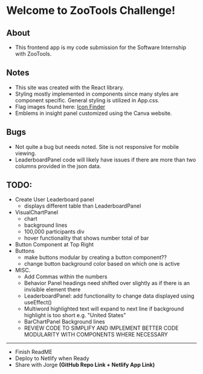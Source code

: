 # Welcome to ZooTools Challenge!

## About
- This frontend app is my code submission for the Software Internship with ZooTools. 

## Notes
- This site was created with the React library.
- Styling mostly implemented in components since many styles are component specific. General styling is utilized in App.css.
- Flag images found here: [Icon Finder](https://www.iconfinder.com/)
- Emblems in insight panel customized using the Canva website.

## Bugs
- Not quite a bug but needs noted. Site is not responsive for mobile viewing.
- LeaderboardPanel code will likely have issues if there are more than two columns provided in the json data.

## TODO: 
- Create User Leaderboard panel
    - displays different table than LeaderboardPanel
- VisualChartPanel
    - chart
    - background lines
    - 100,000 participants div
    - hover functionality that shows number total of bar
- Button Component at Top Right
- Buttons
    - make buttons modular by creating a button component??
    - change button background color based on which one is active
- MISC.
    - Add Commas within the numbers
    - Behavior Panel headings need shifted over slightly as if there is an invisible element there
    - LeaderboardPanel: add functionality to change data displayed using useEffect()
    - Multiword highlighted text will expand to next line if background highlight is too short e.g. "United States"
    - BarChartPanel Background lines
    - REVIEW CODE TO SIMPLIFY AND IMPLEMENT BETTER CODE MODULARITY WITH COMPONENTS WHERE NECESSARY
----------------
- Finish ReadME
- Deploy to Netlify when Ready
- Share with Jorge **(GitHub Repo Link + Netlify App Link)**